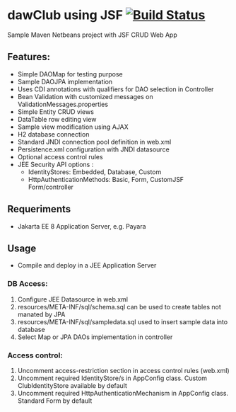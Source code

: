 dawClub using JSF [![Build Status](https://travis-ci.com/jrbalsas/dawClubJSF.svg?branch=master)](https://travis-ci.com/jrbalsas/dawClubJSF)
==========

Sample Maven Netbeans project with JSF CRUD Web App

Features:
-------------
- Simple DAOMap for testing purpose
- Sample DAOJPA implementation
- Uses CDI annotations with qualifiers for DAO selection in Controller
- Bean Validation with customized messages on ValidationMessages.properties
- Simple Entity CRUD views
- DataTable row editing view
- Sample view modification using AJAX
- H2 database connection
- Standard JNDI connection pool definition in web.xml
- Persistence.xml configuration with JNDI datasource
- Optional access control rules
- JEE Security API options :
    - IdentityStores: Embedded, Database, Custom
    - HttpAuthenticationMethods: Basic, Form, CustomJSF Form/controller

## Requeriments

- Jakarta EE 8 Application Server, e.g. Payara

## Usage
- Compile and deploy in a JEE Application Server

### DB Access:
1. Configure JEE Datasource in web.xml
2. resources/META-INF/sql/schema.sql can be used to create tables not manated by JPA
3. resources/META-INF/sql/sampledata.sql used to insert sample data into database
4. Select Map or JPA DAOs implementation in controller

### Access control:
1. Uncomment access-restriction section in access control rules (web.xml)
2. Uncomment required IdentityStore/s in AppConfig class. Custom ClubIdentityStore available by default
3. Uncomment required HttpAuthenticationMechanism in AppConfig class. Standard Form by default
